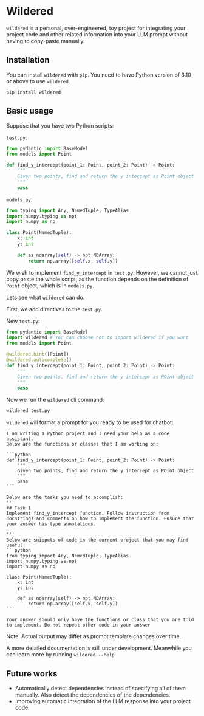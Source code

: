 # Wildered

`wildered` is a personal, over-engineered, toy project for integrating your project code and other related information into your LLM prompt without having to copy-paste manually.

## Installation

You can install `wildered` with `pip`.  You need to have Python version of 3.10 or above to use `wildered`.

```
pip install wildered
```

## Basic usage

Suppose that you have two Python scripts:

`test.py`:

```python
from pydantic import BaseModel
from models import Point

def find_y_intercept(point_1: Point, point_2: Point) -> Point:
    """
    Given two points, find and return the y intercept as Point object
    """
    pass
```

`models.py`:
```python
from typing import Any, NamedTuple, TypeAlias
import numpy.typing as npt
import numpy as np

class Point(NamedTuple):
    x: int
    y: int
    
    def as_ndarray(self) -> npt.NDArray:
        return np.array([self.x, self.y])
```

We wish to implement `find_y_intercept` in `test.py`. However, we cannot just copy paste the whole script, as the function depends on the definition of `Point` object, which is in `models.py`. 

Lets see what `wildered` can do.

First, we add directives to the `test.py`.

New `test.py`:

```python
from pydantic import BaseModel
import wildered # You can choose not to import wildered if you want
from models import Point

@wildered.hint([Point])
@wildered.autocomplete()
def find_y_intercept(point_1: Point, point_2: Point) -> Point:
    """
    Given two points, find and return the y intercept as POint object
    """
    pass
```

Now we run the `wildered` cli command:

```bash
wildered test.py
```

`wildered` will format a prompt for you ready to be used for chatbot:

````
I am writing a Python project and I need your help as a code assistant.
Below are the functions or classes that I am working on:

```python
def find_y_intercept(point_1: Point, point_2: Point) -> Point:
    """
    Given two points, find and return the y intercept as POint object
    """
    pass
```

Below are the tasks you need to accomplish:
'''
## Task 1
Implement find_y_intercept function. Follow instruction from docstrings and comments on how to implement the function. Ensure that your answer has type annotations. 

'''
Below are snippets of code in the current project that you may find useful:
```python
from typing import Any, NamedTuple, TypeAlias
import numpy.typing as npt
import numpy as np

class Point(NamedTuple):
    x: int
    y: int

    def as_ndarray(self) -> npt.NDArray:
        return np.array([self.x, self.y])
```

Your answer should only have the functions or class that you are told to implement. Do not repeat other code in your answer
````

Note: Actual output may differ as prompt template changes over time.

A more detailed documentation is still under development. Meanwhile you can learn more by running `wildered --help`

## Future works

- Automatically detect dependencies instead of specifying all of them manually. Also detect the dependencies of the dependencies.
- Improving automatic integration of the LLM response into your project code.